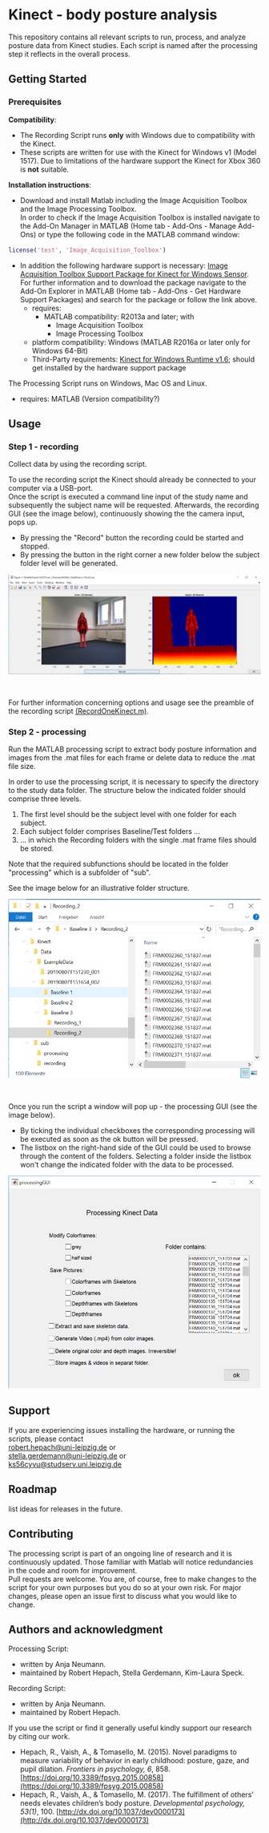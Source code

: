 # Kinect - body posture analysis

This repository contains all relevant scripts to run, process, and analyze posture data from Kinect studies.
Each script is named after the processing step it reflects in the overall process.

## Getting Started

### Prerequisites

__Compatibility__:

- The Recording Script runs __only__ with Windows due to compatibility with the Kinect.
- These scripts are written for use with the Kinect for Windows v1 (Model 1517). Due to limitations of the hardware support the Kinect for Xbox 360 is __not__ suitable.

__Installation instructions__:

- Download and install Matlab including the Image Acquisition Toolbox and the Image Processing Toolbox. <br/>
In order to check if the Image Acquisition Toolbox is installed navigate to the Add-On Manager in MATLAB (Home tab - Add-Ons - Manage Add-Ons) or type the following code in the MATLAB command window:

```Matlab
license('test', 'Image_Acquisition_Toolbox')
```
- In addition the following hardware support is necessary: [Image Acquisition Toolbox Support Package for Kinect for Windows Sensor](https://de.mathworks.com/hardware-support/kinect-windows.html). For further information and to download the package navigate to the Add-On Explorer in MATLAB (Home tab - Add-Ons - Get Hardware Support Packages) and search for the package or follow the link above.
  - requires:
    - MATLAB compatibility: R2013a and later; with
      - Image Acquisition Toolbox
      - Image Processing Toolbox
  - platform compatibility: Windows (MATLAB R2016a or later only for Windows 64-Bit)
  - Third-Party requirements: [Kinect for Windows Runtime v1.6](https://www.microsoft.com/en-us/download/details.aspx?id=34811); should get installed by the hardware support package

The Processing Script runs on Windows, Mac OS and Linux.
- requires: MATLAB (Version compatibility?)

## Usage

### Step 1 - recording
Collect data by using the recording script.

To use the recording script the Kinect should already be connected to your computer via a USB-port. <br/>
Once the script is executed a command line input of the study name and subsequently the subject name will be requested. Afterwards, the recording GUI (see the image below), continuously showing the the camera input, pops up.
-  By pressing the "Record" button the recording could be started and stopped.
- By pressing the button in the right corner a new folder below the subject folder level will be generated.

![Image of the Recording GUI](ressources/RecordingGUI.PNG)

<br/>

For further information concerning options and usage see the preamble of the recording script [(RecordOneKinect.m)](https://github.com/rhepach/Kinect/blob/master/RecordOneKinect.m).

### Step 2 - processing
Run the MATLAB processing script to extract body posture information and images from the .mat files for each frame or delete data to reduce the .mat file size.

In order to use the processing script, it is necessary to specify the directory to the study data folder. The structure below the indicated folder should comprise three levels.
1. The first level should be the subject level with one folder for each subject.
2. Each subject folder comprises Baseline/Test folders ...
3. ... in which the Recording folders with the single .mat frame files should be stored.

Note that the required subfunctions should be located in the folder "processing" which is a subfolder of "sub".

See the image below for an illustrative folder structure.
<br/>

![Image of an illustrative folder structure](ressources/folderStructure.PNG)

<br/>

Once you run the script a window will pop up - the processing GUI (see the image below).
- By ticking the individual checkboxes the corresponding processing will be executed as soon as the ok button will be pressed.
- The listbox on the right-hand side of the GUI could be used to browse through the content of the folders. Selecting a folder inside the listbox won't change the indicated folder with the data to be processed.

![Image of the ProcessingGUI](ressources/ProcessingGUI.PNG)

## Support

If you are experiencing issues installing the hardware, or running the scripts, please contact <br/>
robert.hepach@uni-leipzig.de or <br/>
stella.gerdemann@uni-leipzig.de or <br/>
ks56cyvu@studserv.uni.leipzig.de

## Roadmap
list ideas for releases in the future.

## Contributing

The processing script is part of an ongoing line of research and it is continuously updated. Those familiar with Matlab will notice redundancies in the code and room for improvement. <br/>
Pull requests are welcome. You are, of course, free to make changes to the script for your own purposes but you do so at your own risk.
For major changes, please open an issue first to discuss what you would like to change.

## Authors and acknowledgment
Processing Script:
- written by Anja Neumann.
- maintained by Robert Hepach, Stella Gerdemann, Kim-Laura Speck.

Recording Script:
- written by Anja Neumann.
- maintained by Robert Hepach.

If you use the script or find it generally useful kindly support our research by citing our work.
-  Hepach, R., Vaish, A., & Tomasello, M. (2015). Novel paradigms to measure variability of behavior in early childhood: posture, gaze, and pupil dilation. _Frontiers in psychology, 6_, 858. [https://doi.org/10.3389/fpsyg.2015.00858](https://doi.org/10.3389/fpsyg.2015.00858)
- Hepach, R., Vaish, A., & Tomasello, M. (2017). The fulfillment of others’ needs elevates children’s body posture. _Developmental psychology, 53(1)_, 100. [http://dx.doi.org/10.1037/dev0000173](http://dx.doi.org/10.1037/dev0000173)
